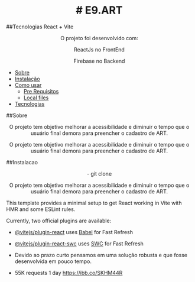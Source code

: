 
<h1 align="center"> # E9.ART  </h1>

##Tecnologias React + Vite

<p align="center"> O projeto foi desenvolvido com:</p>
<p align="center"> ReactJs no FrontEnd</p>
<p align="center"> Firebase no Backend</p>

<!--ts-->
   * [Sobre](#Sobre)
   * [Instalação](#instalacao)
   * [Como usar](#como-usar)
      * [Pre Requisitos](#pre-requisitos)
      * [Local files](#local-files)
   * [Tecnologias](#tecnologias)
     
<!--te-->

##Sobre

<p align="center"> O projeto tem objetivo melhorar a acessibilidade e diminuir o tempo que o usuário final demora para preencher o cadastro de ART. </p>
<p align="center"> O projeto tem objetivo melhorar a acessibilidade e diminuir o tempo que o usuário final demora para preencher o cadastro de ART. </p>

##Instalacao

<p align="center"> - git clone  </p>
<p align="center"> O projeto tem objetivo melhorar a acessibilidade e diminuir o tempo que o usuário final demora para preencher o cadastro de ART. </p>

This template provides a minimal setup to get React working in Vite with HMR and some ESLint rules.

Currently, two official plugins are available:
  
- [@vitejs/plugin-react](https://github.com/vitejs/vite-plugin-react/blob/main/packages/plugin-react/README.md) uses [Babel](https://babeljs.io/) for Fast Refresh
- [@vitejs/plugin-react-swc](https://github.com/vitejs/vite-plugin-react-swc) uses [SWC](https://swc.rs/) for Fast Refresh

- Devido ao prazo curto pensamos em uma solução robusta e que fosse desenvolvida em pouco tempo.
- 55K requests 1 day
https://ibb.co/SKHM44R
